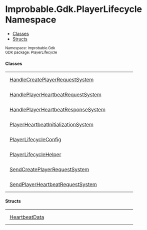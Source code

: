 
# Improbable.Gdk.PlayerLifecycle Namespace
<nav id="pageToc" class="page-toc"><ul><li><a href="#classes">Classes</a>
<li><a href="#structs">Structs</a>
</ul></nav>
<sup>
Namespace: Improbable.Gdk<br/>
GDK package: PlayerLifecycle<br />
</sup>


</p>

#### Classes

<table>
<tr>
<td style="padding: 14px; border: none; width: 35ch"><a href="{{.Site.BaseURL}}/api/player-lifecycle/handle-create-player-request-system">HandleCreatePlayerRequestSystem</a></td>
<td style="padding: 14px; border: none;"></td>
</tr>
<tr>
<td style="padding: 14px; border: none; width: 35ch"><a href="{{.Site.BaseURL}}/api/player-lifecycle/handle-player-heartbeat-request-system">HandlePlayerHeartbeatRequestSystem</a></td>
<td style="padding: 14px; border: none;"></td>
</tr>
<tr>
<td style="padding: 14px; border: none; width: 35ch"><a href="{{.Site.BaseURL}}/api/player-lifecycle/handle-player-heartbeat-response-system">HandlePlayerHeartbeatResponseSystem</a></td>
<td style="padding: 14px; border: none;"></td>
</tr>
<tr>
<td style="padding: 14px; border: none; width: 35ch"><a href="{{.Site.BaseURL}}/api/player-lifecycle/player-heartbeat-initialization-system">PlayerHeartbeatInitializationSystem</a></td>
<td style="padding: 14px; border: none;"></td>
</tr>
<tr>
<td style="padding: 14px; border: none; width: 35ch"><a href="{{.Site.BaseURL}}/api/player-lifecycle/player-lifecycle-config">PlayerLifecycleConfig</a></td>
<td style="padding: 14px; border: none;"></td>
</tr>
<tr>
<td style="padding: 14px; border: none; width: 35ch"><a href="{{.Site.BaseURL}}/api/player-lifecycle/player-lifecycle-helper">PlayerLifecycleHelper</a></td>
<td style="padding: 14px; border: none;"></td>
</tr>
<tr>
<td style="padding: 14px; border: none; width: 35ch"><a href="{{.Site.BaseURL}}/api/player-lifecycle/send-create-player-request-system">SendCreatePlayerRequestSystem</a></td>
<td style="padding: 14px; border: none;"></td>
</tr>
<tr>
<td style="padding: 14px; border: none; width: 35ch"><a href="{{.Site.BaseURL}}/api/player-lifecycle/send-player-heartbeat-request-system">SendPlayerHeartbeatRequestSystem</a></td>
<td style="padding: 14px; border: none;"></td>
</tr>
</table>



</p>

#### Structs

<table>
<tr>
<td style="padding: 14px; border: none; width: 35ch"><a href="{{.Site.BaseURL}}/api/player-lifecycle/heartbeat-data">HeartbeatData</a></td>
<td style="padding: 14px; border: none;"></td>
</tr>
</table>




